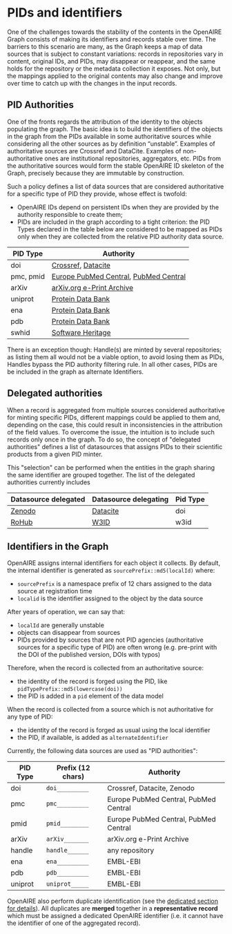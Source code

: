 # PIDs and identifiers

One of the challenges towards the stability of the contents in the OpenAIRE Graph consists of making its identifiers and records stable over time.
The barriers to this scenario are many, as the Graph keeps a map of data sources that is subject to constant variations: records in repositories vary in content,
original IDs, and PIDs, may disappear or reappear, and the same holds for the repository or the metadata collection it exposes.
Not only, but the mappings applied to the original contents may also change and improve over time to catch up with the changes in the input records.

## PID Authorities

One of the fronts regards the attribution of the identity to the objects populating the graph. The basic idea is to build the identifiers of the objects in the graph from the PIDs available in some authoritative sources while considering all the other sources as by definition “unstable”. Examples of authoritative sources are Crossref and DataCite. Examples of non-authoritative ones are institutional repositories, aggregators, etc. PIDs from the authoritative sources would form the stable OpenAIRE ID skeleton of the Graph, precisely because they are immutable by construction.

Such a policy defines a list of data sources that are considered authoritative for a specific type of PID they provide, whose effect is twofold:
* OpenAIRE IDs depend on persistent IDs when they are provided by the authority responsible to create them;
* PIDs are included in the graph according to a tight criterion: the PID Types declared in the table below are considered to be mapped as PIDs only when they are collected from the relative PID authority data source.

| PID Type  | Authority                                                                                           |
|-----------|-----------------------------------------------------------------------------------------------------|
| doi       | [Crossref](https://www.crossref.org), [Datacite](https://datacite.org)                              |
| pmc, pmid | [Europe PubMed Central](https://europepmc.org/), [PubMed Central](https://www.ncbi.nlm.nih.gov/pmc) |
| arXiv     | [arXiv.org e-Print Archive](https://arxiv.org/)                                                     |
| uniprot   | [Protein Data Bank](http://www.pdb.org/)                                                            |
| ena       | [Protein Data Bank](http://www.pdb.org/)                                                            |
| pdb       | [Protein Data Bank](http://www.pdb.org/)                                                            |
| swhid       | [Software Heritage](https://www.softwareheritage.org/)                                                            |

There is an exception though: Handle(s) are minted by several repositories; as listing them all would not be a viable option, to avoid losing them as PIDs, Handles bypass the PID authority filtering rule.
In all other cases, PIDs are be included in the graph as alternate Identifiers.

## Delegated authorities

When a record is aggregated from multiple sources considered authoritative for minting specific PIDs, different mappings could be applied to them and, depending on the case,
this could result in inconsistencies in the attribution of the field values.
To overcome the issue, the intuition is to include such records only once in the graph. To do so, the concept of "delegated authorities" defines a list of datasources that
assigns PIDs to their scientific products from a given PID minter.

This "selection" can be performed when the entities in the graph sharing the same identifier are grouped together. The list of the delegated authorities currently includes

| Datasource delegated                 | Datasource delegating            | Pid Type  |
|--------------------------------------|----------------------------------|-----------|
| [Zenodo](https://zenodo.org)         | [Datacite](https://datacite.org) | doi       |
| [RoHub](https://reliance.rohub.org/) | [W3ID](https://w3id.org/)        | w3id      |


## Identifiers in the Graph

OpenAIRE assigns internal identifiers for each object it collects.
By default, the internal identifier is generated as `sourcePrefix::md5(localId)` where:

* `sourcePrefix` is a namespace prefix of 12 chars assigned to the data source at registration time
* `localid` is the identifier assigned to the object by the data source

After years of operation, we can say that:

* `localId` are generally unstable
* objects can disappear from sources
* PIDs provided by sources that are not PID agencies (authoritative sources for a specific type of PID) are often wrong (e.g. pre-print with the DOI of the published version, DOIs with typos)

Therefore, when the record is collected from an authoritative source:

* the identity of the record is forged using the PID, like `pidTypePrefix::md5(lowercase(doi))`
* the PID is added in a `pid` element of the data model

When the record is collected from a source which is not authoritative for any type of PID:
* the identity of the record is forged as usual using the local identifier
* the PID, if available, is added as `alternateIdentifier`

Currently, the following data sources are used as "PID authorities":

| PID Type  | Prefix (12 chars)      | Authority                             	 |
|-----------|------------------------|-------------------------------------------|
| doi       | `doi_________`      	  | Crossref, Datacite, Zenodo            	 |
| pmc       | `pmc_________`      	  | Europe PubMed Central, PubMed Central 	 |
| pmid      | `pmid________`      	  | Europe PubMed Central, PubMed Central 	 |
| arXiv     | `arXiv_______`      	  | arXiv.org e-Print Archive             	 |
| handle    | `handle______`      	  | any repository                        	 |
| ena       | `ena_________`      	  | EMBL-EBI                            	 |
| pdb       | `pdb_________`      	  | EMBL-EBI                            	 |
| uniprot   | `uniprot_____`      	  | EMBL-EBI                            	 |

OpenAIRE also perform duplicate identification (see the [dedicated section for details](/graph-production-workflow/deduplication)).
All duplicates are **merged** together in a **representative record** which must be assigned a dedicated OpenAIRE identifier (i.e. it cannot have the identifier of one of the aggregated record).
